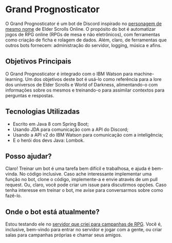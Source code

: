 # Grand Prognosticator
O Grand Prognosticator é um bot de Discord inspirado no [personagem de mesmo nome](https://en.uesp.net/wiki/Online:Grand_Prognosticator) de Elder Scrolls Online. O propósito do bot é automatizar jogos de RPG online (RPGs de mesa e não eletrônicos), com ferramentas como criação de ficha e rolagem de dados. Além, claro, de ferramentas que outros bots fornecem: administração do servidor, logging, música e afins. 

## Objetivos Principais
O Grand Prognosticator é integrado com o IBM Watson para machine-learning. Um dos objetivos deste bot é usá-lo como referência para a lore dos universos de Elder Scrolls e World of Darkness, alimentando-o com informações sobre os mesmos e treinando-o para assimilar contextos para perguntas e respostas.

## Tecnologias Utilizadas
* Escrito em Java 8 com Spring Boot;
* Usando JDA para comunicação com a API do Discord;
* Usando a API v2 do IBM Watson para comunicação com a inteligência;
* E o herói dos devs Java: Lombok. 

## Posso ajudar?
Claro! Treinar um bot é uma tarefa bem difícil e trabalhosa, e ajuda é bem-vinda. No código inclusive. Caso ache interessante implementar uma função no bot, clone o código, implemente-a e envie através de um pull request. Ou, claro, você pode criar um issue para discutirmos opções. Caso tenha interesse em treinar o bot, me avise para conversarmos sobre como fazê-lo.

## Onde o bot está atualmente?
Estou testando ele no [servidor que criei para campanhas de RPG](https://discord.gg/xDfnzbH). Você é, inclusive, bem-vindo para entrar no servidor e jogar com a gente, ou criar salas para campanhas próprias e chamar seus amigos. 